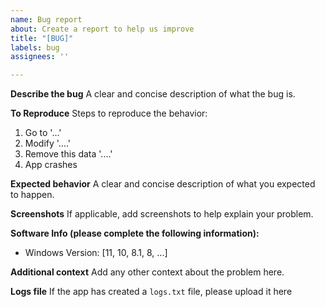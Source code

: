 ```yaml
---
name: Bug report
about: Create a report to help us improve
title: "[BUG]"
labels: bug
assignees: ''

---
```


**Describe the bug**
A clear and concise description of what the bug is.

**To Reproduce**
Steps to reproduce the behavior:
1. Go to '...'
2. Modify '....'
3. Remove this data '....'
4. App crashes

**Expected behavior**
A clear and concise description of what you expected to happen.

**Screenshots**
If applicable, add screenshots to help explain your problem.

**Software Info (please complete the following information):**
 - Windows Version: [11, 10, 8.1, 8, ...]

**Additional context**
Add any other context about the problem here.

**Logs file**
If the app has created a `logs.txt` file, please upload it here
